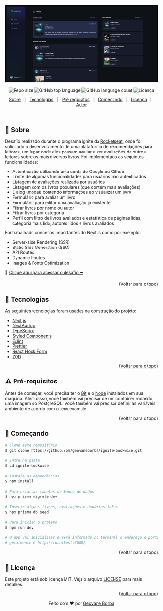 <img src="./assets/ignite-bookwise.png" alt="Imagem do banner ignite bookwise" />

<p align="center">
  <img alt="Repo size"  src="https://img.shields.io/github/repo-size/geovaneborba/ignite-bookwise?color=4f46e5&style=for-the-badge">
  <img alt="GitHub top language"  src="https://img.shields.io/github/languages/top/geovaneborba/ignite-bookwise?color=4f46e5&style=for-the-badge"> <img alt="GitHub language count"  src="https://img.shields.io/github/languages/count/geovaneborba/ignite-bookwise?color=4f46e5&style=for-the-badge">
  <img alt="Licença" src="https://img.shields.io/github/license/geovaneborba/ignite-bookwise?color=4f46e5&style=for-the-badge">
</p>

<p align="center">
  <a href="#dart-sobre">Sobre</a> &#xa0; | &#xa0;
  <a href="#rocket-tecnologias">Tecnologias</a> &#xa0; | &#xa0;
  <a href="#warning-pré-requisitos"> Pré requisitos</a> &#xa0; | &#xa0;
  <a href="#checkered_flag-começando">Começando</a> &#xa0; | &#xa0;
  <a href="#memo-licença">Licença</a> &#xa0; | &#xa0;
  <a href="https://github.com/geovaneborba" target="_blank">Autor</a>
</p>

<br>

## :dart: Sobre

<p>
  Desafio realizado durante o programa ignite da <a href='https://www.rocketseat.com.br/' target="_blank">Rocketseat</a>, onde
  foi solicitado o desenvolvimento de uma plataforma de recomendações para leitores, um lugar onde eles possam avaliar e ver avaliações de outros leitores sobre os mais diversos livros. Foi implementado as seguintes funcionalidades:

- Autenticação utilizando uma conta do Google ou Github
- Limite de algumas funcionalidades para usuários não autenticados
- Listagem de avaliações realizada por usuários
- Listagem com os livros populares (que contém mais avaliações)
- Dialog (modal) contendo informações ao visualizar um livro
- Formulário para avaliar um livro
- Formulário para editar uma avaliação já existente
- Filtrar livros por nome ou autor
- Filtrar livros por categoria
- Perfil com filtro de livros avaliados e estatística de páginas lidas, categoria mais lida, autores lidos e livros avaliados

Foi trabalhado conceitos importantes do Next.js como por exemplo:

- Server-side Rendering (SSR)
- Static Side Generation (SSG)
- API Routes
- Dynamic Routes
- Images & Fonts Optimization

🎯 <a href="https://efficient-sloth-d85.notion.site/Desafio-06-Criando-uma-aplica-o-Fullstack-d85bc26f34754d0590b6116a35c9de23" target="_blank">Clique aqui para acessar o desafio ⬅️</a>

</p>

<p align="right">(<a href="#top">Voltar para o topo</a>)</p>

## :rocket: Tecnologias

As seguintes tecnologias foram usadas na construção do projeto:

- [Next.js](https://nextjs.org/)
- [NextAuth.js](https://next-auth.js.org/)
- [TypeScript](https://www.typescriptlang.org/)
- [Styled Components](https://styled-components.com/)
- [Eslint](https://eslint.org/)
- [Prettier](https://prettier.io/)
- [React Hook Form](https://react-hook-form.com/)
- [ZOD](https://github.com/colinhacks/zod)

<p align="right">(<a href="#top">Voltar para o topo</a>)</p>

## :warning: Pré-requisitos

Antes de começar, você precisa ter o [Git](https://git-scm.com) e o [Node](https://nodejs.org/en/) instalados em sua maquina. Além disso, você também vai precisar de um container rodando uma imagem do PostgreSQL. Você também vai precisar definir as variáveis ambiente de acordo com o .env.example

<p align="right">(<a href="#top">Voltar para o topo</a>)</p>

## :checkered_flag: Começando

```bash
# Clone este repositório
$ git clone https://github.com/geovaneborba/ignite-bookwise.git

# Entre na pasta
$ cd ignite-bookwise

# Instale as dependências
$ npm install

# Para criar as tabelas do banco de dados
$ npx prisma migrate dev

# Inserir alguns livros, avaliações e usuários fakes
$ npx prisma db seed

# Para iniciar o projeto
$ npm run dev

# O app vai inicializar e será informado no terminal o endereço e porta onde estará rodando a aplicação
# geralmente é http://localhost:3000/
```

<p align="right">(<a href="#top">Voltar para o topo</a>)</p>

## :memo: Licença

Este projeto está sob licença MIT. Veja o arquivo [LICENSE](LICENSE.md) para mais detalhes.

<p align="right">(<a href="#top">Voltar para o topo</a>)</p>

<p align="center">Feito com ❤️ por <a href="https://github.com/geovaneborba" target="_blank">Geovane Borba</a></p>
